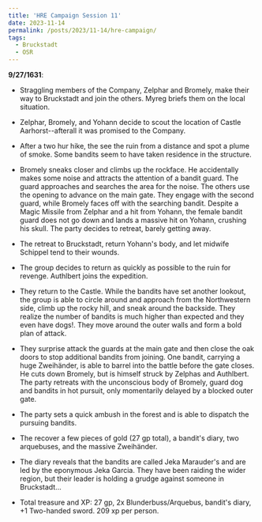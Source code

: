 ```yaml
---
title: 'HRE Campaign Session 11'
date: 2023-11-14
permalink: /posts/2023/11-14/hre-campaign/
tags:
  - Bruckstadt
  - OSR
---
```



**9/27/1631**:

- Straggling members of the Company, Zelphar and Bromely, make their way to Bruckstadt and join the others. Myreg briefs them on the local situation.

- Zelphar, Bromely, and Yohann decide to scout the location of Castle Aarhorst--afterall it was promised to the Company.

- After a two hur hike, the see the ruin from a distance and spot a plume of smoke. Some bandits seem to have taken residence in the structure.

- Bromely sneaks closer and climbs up the rockface. He accidentally makes some noise and attracts the attention of a bandit guard. The guard approaches and searches the area for the noise. The others use the opening to advance on the main gate. They engage with the second guard, while Bromely faces off with the searching bandit. Despite a Magic Missile from Zelphar and a hit from Yohann, the female bandit guard does not go down and lands a massive hit on Yohann, crushing his skull. The party decides to retreat, barely getting away.

- The retreat to Bruckstadt, return Yohann's body, and let midwife Schippel tend to their wounds. 

- The group decides to return as quickly as possible to the ruin for revenge. Authlbert joins the expedition.

- They return to the Castle. While the bandits have set another lookout, the group is able to circle around and approach from the Northwestern side, climb up the rocky hill, and sneak around the backside. They realize the number of bandits is much higher than expected and they even have dogs!. They move around the outer walls and form a bold plan of attack.

- They surprise attack the guards at the main gate and then close the oak doors to stop additional bandits from joining. One bandit, carrying a huge Zweihänder, is able to barrel into the battle before the gate closes. He cuts down Bromely, but is himself struck by Zelphas and Authlbert. The party retreats with the unconscious body of Bromely, guard dog and bandits in hot pursuit, only momentarily delayed by a blocked outer gate.  

- The party sets a quick ambush in the forest and is able to dispatch the pursuing bandits.

- The recover a few pieces of gold (27 gp total), a bandit's diary, two arquebuses, and the massive Zweihänder.

- The diary reveals that the bandits are called Jeka Marauder's and are led by the eponymous Jeka Garcia. They have been raiding the wider region, but their leader is holding a grudge against someone in Bruckstadt...

- Total treasure and XP: 27 gp, 2x Blunderbuss/Arquebus, bandit's diary, +1 Two-handed sword. 209 xp per person.

